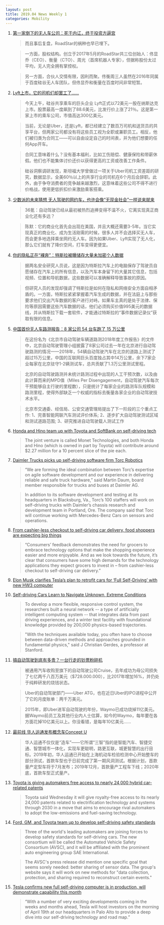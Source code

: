 ```yaml
---
layout: post
title: 2019.04 News Weekly 1
categories: Mobility
---
```



1. [第一家倒下的无人车公司：死于内讧，终于投资方逼宫](https://www.huxiu.com/article/291865.html)

    > 而且事后复盘，RoadStar的祸种也早已埋下。

    > 一方面，股权结构。创立于2017年5月的RoadStar共三位创始人：佟显乔（CEO）、衡量（CTO）、周光（首席机器人专家），但据称股份太过平均，无人完全拥有掌控权。

    > 另一方面，合伙人交情有限，因利而聚。佟衡周三人虽然在2016年同属于百度硅谷无人车团队，但佟显乔和衡量在百度时间非常短暂。

2. [Lyft上市，它的司机们却罢工了……](https://www.huxiu.com/article/291850.html)

    > 今天上午，硅谷共享乘车的巨头企业 Lyft正式以72美元一股在纳斯达克上市。股票最高一度飙到了88.6美元，比发行价上涨了21％。这是第一家上市的乘车公司，市值高达300亿美元。

    > 当前，无论是Uber，还是Lyft，都已经建立了数百万司机和送货员的共享平台，但两家公司都没有将这些员工视为全职或兼职员工。相反，他们被归类为合同工——可以自由设定自己的时间表，并为他们想要的任何App开车。

    > 合同工意味着什么？没有基本福利，比如工伤赔偿、健康保险和带薪休假。他们也不能集体讨价还价以获得更高的工资或改善工作条件。

    > 硅谷洞察调研发现，斯坦福大学曾做过一项关于Uber司机工资差距的研究，数据显示，全美60％以上的共享行业的司机在6个月后会辞职。此外，由于争夺消费者的竞争越来越激烈，这意味着这些公司不得不进行价格战，使用更低折扣价来激励乘客搭乘。

3. [少数派的未来猜想 无人驾驶的网约车，也许会像“无现金社会”一样说来就来](https://36kr.com/p/5189852)

    > 36氪：自动驾驶已经从最初被热烈追捧变得不温不火，它离实现真正商业化还有多远？ 

    > 陈默：它的商业化首先会出现在美国，并且大概还需要3-5年。当它实现真正的商业化、成为生活刚需的时候，很多人并不会选择买无人车，而会更多地选择乘坐网约无人车。因为如果Uber、Lyft实现了无人化，那么它们就有了降价空间，打车变得更便宜。 

4. [你的隐私正在“裸奔”：特斯拉被曝储存大量未加密个人数据](https://www.huxiu.com/article/291983.html)

    > 据两名安全研究人员说，这是因为特斯拉汽车上的电脑保存了驾驶员自愿储存在汽车上的所有信息，以及汽车本身留下的大量其它信息，包括视频、位置和导航数据，这些数据可以准确解释导致事故的原因。

    > 但研究人员的发现却强调了特斯拉是如何在隐私和网络安全方面自相矛盾的。一方面，特斯拉紧紧掌握着汽车生成的数据，并在法庭上与那些要求他们交出汽车数据的客户进行对峙。如果车主真的是处于法律、保险等原因需要这些汽车数据的话，他们必须购买价值995美元的数据线，并从特斯拉下载一套软件，才能通过特斯拉的“事件数据记录仪”获取有限的信息。

5. [中国首份无人车路测报告：8 家公司 54 台车跑了 15 万公里](https://36kr.com/p/5190224)

    > 在这份名为《北京市自动驾驶车辆道路测2018年度工作报告》的文件中，北京自动驾驶管理小组披露了8家公司过去一年在北京进行自动驾驶路测的情况——2018年，54辆自动驾驶汽车在北京的道路上测试了超过15万公里，中国的互联网巨头百度独占其中14万公里，余下7家企业每家在北京驻守1-2辆测试车，总共贡献了1.3万公里测试里程。

    > 北京的自动驾驶路测并未统计路测过程中出现的人工干预次数，以及由此计算而来的MPD值（Miles Per Disengagement，自动驾驶汽车每次干预能够自主行驶的里程数），只是统计了每家企业的路测车队规模和路测里程，使得外部缺乏一个权威的指标去衡量各家企业的自动驾驶技术水平。

    > 北京市交通委、经信局、公安交通管理局提出了下一阶段的三个重点工作: 1、完善智能网联汽车测试评价体系; 2、逐步扩大自动驾驶测试区域和测试道路范围; 3、研究推进自动驾驶载人测试工作

6. [Honda and Hino team up with Toyota and SoftBank on self-driving tech](https://www.cnet.com/roadshow/news/honda-hino-softbank-toyota-self-driving-car-venture/)

    > The joint venture is called Monet Technologies, and both Honda and Hino (which is owned in part by Toyota) will contribute around $2.27 million for a 10 percent slice of the pie each. 

7. [Daimler Trucks picks up self-driving software firm Torc Robotics](https://www.therobotreport.com/torc-robotics-self-driving-trucks-daimler/)

    > “We are forming the ideal combination between Torc’s expertise on agile software development and our experience in delivering reliable and safe truck hardware,” said Martin Daum, board member responsible for trucks and buses at Daimler AG.

    > In addition to its software development and testing at its headquarters in Blacksburg, Va., Torc’s 100 staffers will work on self-driving trucks with Daimler’s chassis research and development team in Portland, Ore. The company said that Torc will continue working with Mercedes-Benz Cars on sensors and operations.

8. [From cashier-less checkout to self-driving car delivery, food shoppers are expecting big things](https://www.wraltechwire.com/2019/03/29/from-cashier-less-checkout-to-self-driving-car-delivery-food-shoppers-are-expecting-big-things-consumer-report/)

    > “Consumers’ feedback demonstrates the need for grocers to embrace technology options that make the shopping experience easier and more enjoyable. And as we look towards the future, it’s clear that consumers have some high demands for the technology applications they expect grocers to invest in – from cashier-less checkout to self-driving car delivery.”

9. [Elon Musk clarifies Tesla’s plan to retrofit cars for ‘Full Self-Driving’ with new HW3 computer](https://electrek.co/2019/03/29/tesla-full-self-driving-computer-retrofit-elon-musk/)


10. [Self-driving Cars Learn to Navigate Unknown, Extreme Conditions](https://www.news18.com/news/auto/self-driving-cars-learn-to-navigate-unknown-extreme-conditions-2081859.html)

    > To develop a more flexible, responsive control system, the researchers built a neural network -- a type of artificially intelligent computing system -- that integrates data from past driving experiences, and a winter test facility with foundational knowledge provided by 200,000 physics-based trajectories.

    > "With the techniques available today, you often have to choose between data-driven methods and approaches grounded in fundamental physics," said J Christian Gerdes, a professor at Stanford. 
 
11. [搞自动驾驶到底有多贵？一台行走的钞票粉碎机](https://www.huxiu.com/article/292070.html)

    > 被通用汽车收购至旗下的自动驾驶公司Cruise，去年成功为母公司损失了七亿两千八百万美元（$728.000.000），比2017年增加16%，并仍处于纯粹研发的烧钱状态。

    > Uber的自动驾驶部门——Uber ATG，也在近日Uber的IPO进程中公开了它的月度账单：两千万美元。

    > 2015年，即Uber进军自动驾驶的年份，Waymo已成功烧掉11亿美元。据Waymo前员工及其他行业内人士估算，如今的Waymo，每年要在各方面花掉10亿美元以上。你没看错，是每年10亿美元……

12. [最前线 华人运通发布概念车Concept U](https://36kr.com/p/5191418)

    > 华人运通不仅仅是“造车”——它所谓“三智”指的是智能汽车、智捷交通、智慧城市一体化，实现车更聪明，路更互联，城更智慧的出行目标。2019年初，华人运通已开始在上海机动车检验检测中心开始整车的部分测试，首款车型也于日前完成了第一期风洞测试。根据计划，首款量产定型车将于7月发布；2019年12月，首款量产工程车下线；2020年底，首款车型正式量产。

13. [Toyota is giving automakers free access to nearly 24,000 hybrid car-related patents](https://techcrunch.com/2019/04/03/toyota-is-giving-automakers-free-access-to-nearly-24000-hybrid-car-related-patents/)

    > Toyota said Wednesday it will give royalty-free access to its nearly 24,000 patents related to electrification technology and systems through 2030 in a move that aims to encourage rival automakers to adopt the low-emissions and fuel-saving technology.

14. [Ford, GM, and Toyota team up to develop self-driving safety standards](https://arstechnica.com/cars/2019/04/ford-gm-and-toyota-team-up-to-develop-self-driving-safety-standards/)

    > Three of the world's leading automakers are joining forces to develop safety standards for self-driving cars. The new consortium will be called the Automated Vehicle Safety Consortium (AVSC), and it will be affiliated with the prominent auto engineering group SAE International.

    > The AVSC's press release did mention one specific goal that seems sorely needed: better sharing of sensor data. The group's website says it will work on new methods for "data collection, protection, and sharing required to reconstruct certain events."

15. [Tesla confirms new full self-driving computer is in production, will demonstrate capability this month](https://electrek.co/2019/04/03/tesla-full-self-driving-computer-production-demonstration/)

    > “With a number of very exciting developments coming in the weeks and months ahead, Tesla will host investors on the morning of April 19th at our headquarters in Palo Alto to provide a deep dive into our self-driving technology and road map.”